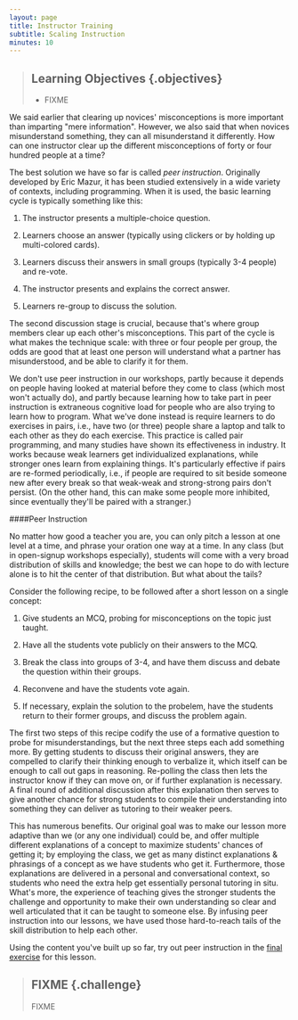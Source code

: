 ```yaml
---
layout: page
title: Instructor Training
subtitle: Scaling Instruction
minutes: 10
---
```

> ## Learning Objectives {.objectives}
>
> * FIXME

We said earlier that clearing up novices' misconceptions is more important than imparting "mere information".
However,
we also said that when novices misunderstand something,
they can all misunderstand it differently.
How can one instructor clear up the different misconceptions of forty or four hundred people at a time?

The best solution we have so far is called *peer instruction*.
Originally developed by Eric Mazur,
it has been studied extensively in a wide variety of contexts,
including programming.
When it is used,
the basic learning cycle is typically something like this:

1.  The instructor presents a multiple-choice question.

2.  Learners choose an answer
    (typically using clickers or by holding up multi-colored cards).

3.  Learners discuss their answers in small groups (typically 3-4 people) and re-vote.

4.  The instructor presents and explains the correct answer.

5.  Learners re-group to discuss the solution.

The second discussion stage is crucial,
because that's where group members clear up each other's misconceptions.
This part of the cycle is what makes the technique scale:
with three or four people per group,
the odds are good that at least one person will understand what a partner has misunderstood,
and be able to clarify it for them.

We don't use peer instruction in our workshops,
partly because it depends on people having looked at material before they come to class
(which most won't actually do),
and partly because learning how to take part in peer instruction is extraneous cognitive load
for people who are also trying to learn how to program.
What we've done instead is require learners to do exercises in pairs,
i.e.,
have two (or three) people share a laptop and talk to each other as they do each exercise.
This practice is called pair programming,
and many studies have shown its effectiveness in industry.
It works because weak learners get individualized explanations,
while stronger ones learn from explaining things.
It's particularly effective if pairs are re-formed periodically,
i.e.,
if people are required to sit beside someone new after every break
so that weak-weak and strong-strong pairs don't persist.
(On the other hand,
this can make some people more inhibited,
since eventually they'll be paired with a stranger.)

####Peer Instruction

No matter how good a teacher you are, you can only pitch a lesson at
one level at a time, and phrase your oration one way at a time. In any
class (but in open-signup workshops especially), students will come
with a very broad distribution of skills and knowledge; the best we
can hope to do with lecture alone is to hit the center of that
distribution. But what about the tails?

Consider the following recipe, to be followed after a short lesson on a single concept:

1.  Give students an MCQ, probing for misconceptions on the topic just
    taught.

2.  Have all the students vote publicly on their answers to the MCQ.

3.  Break the class into groups of 3-4, and have them discuss and debate
    the question within their groups.

4.  Reconvene and have the students vote again.

5.  If necessary, explain the solution to the probelem, have the
    students return to their former groups, and discuss the problem again.

The first two steps of this recipe codify the use of a formative
question to probe for misunderstandings, but the next three steps each
add something more. By getting students to discuss their original
answers, they are compelled to clarify their thinking enough to
verbalize it, which itself can be enough to call out gaps in
reasoning. Re-polling the class then lets the instructor know if they
can move on, or if further explanation is necessary. A final round of
additional discussion after this explanation then serves to give
another chance for strong students to compile their understanding into
something they can deliver as tutoring to their weaker peers.

This has numerous benefits. Our original goal was to make our lesson
more adaptive than we (or any one individual) could be, and offer
multiple different explanations of a concept to maximize students'
chances of getting it; by employing the class, we get as many distinct
explanations & phrasings of a concept as we have students who get
it. Furthermore, those explanations are delivered in a personal and
conversational context, so students who need the extra help get
essentially personal tutoring in situ. What's more, the experience of
teaching gives the stronger students the challenge and opportunity to
make their own understanding so clear and well articulated that it can
be taught to someone else. By infusing peer instruction into our
lessons, we have used those hard-to-reach tails of the skill
distribution to help each other.

Using the content you've built up so far, try out peer instruction in
the [final exercise](http://mozillascience.github.io/instructorTraining/designAndAdaptation/assessment_02.html)
for this lesson.

> ## FIXME {.challenge}
>
> FIXME
